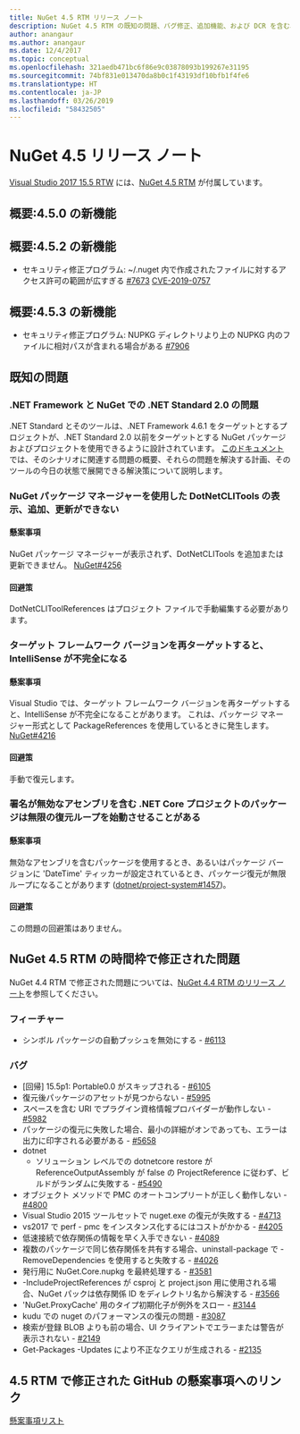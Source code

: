 ```yaml
---
title: NuGet 4.5 RTM リリース ノート
description: NuGet 4.5 RTM の既知の問題、バグ修正、追加機能、および DCR を含む、そのリリース ノートです。
author: anangaur
ms.author: anangaur
ms.date: 12/4/2017
ms.topic: conceptual
ms.openlocfilehash: 321aedb471bc6f86e9c03878093b199267e31195
ms.sourcegitcommit: 74bf831e013470da8b0c1f43193df10bfb1f4fe6
ms.translationtype: HT
ms.contentlocale: ja-JP
ms.lasthandoff: 03/26/2019
ms.locfileid: "58432505"
---
```

# <a name="nuget-45-release-notes"></a>NuGet 4.5 リリース ノート

[Visual Studio 2017 15.5 RTW](https://www.visualstudio.com/news/releasenotes/vs2017-relnotes) には、[NuGet 4.5 RTM](https://dist.nuget.org/win-x86-commandline/v4.5.0/nuget.exe) が付属しています。

## <a name="summary-whats-new-in-450"></a>概要:4.5.0 の新機能

## <a name="summary-whats-new-in-452"></a>概要:4.5.2 の新機能

* セキュリティ修正プログラム: ~/.nuget 内で作成されたファイルに対するアクセス許可の範囲が広すぎる [#7673](https://github.com/NuGet/Home/issues/7673) [CVE-2019-0757](https://portal.msrc.microsoft.com/en-us/security-guidance/advisory/CVE-2019-0757)

## <a name="summary-whats-new-in-453"></a>概要:4.5.3 の新機能

* セキュリティ修正プログラム: NUPKG ディレクトリより上の NUPKG 内のファイルに相対パスが含まれる場合がある [#7906](https://github.com/NuGet/Home/issues/7906)

## <a name="known-issues"></a>既知の問題

### <a name="issues-with-net-standard-20-with-net-framework--nuget"></a>.NET Framework と NuGet での .NET Standard 2.0 の問題 

.NET Standard とそのツールは、.NET Framework 4.6.1 をターゲットとするプロジェクトが、.NET Standard 2.0 以前をターゲットとする NuGet パッケージおよびプロジェクトを使用できるように設計されています。 [このドキュメント](https://github.com/dotnet/standard/issues/481)では、そのシナリオに関連する問題の概要、それらの問題を解決する計画、そのツールの今日の状態で展開できる解決策について説明します。

### <a name="you-are-unable-to-view-add-or-update-dotnetclitools-using-nuget-package-manager"></a>NuGet パッケージ マネージャーを使用した DotNetCLITools の表示、追加、更新ができない

#### <a name="issue"></a>懸案事項

NuGet パッケージ マネージャーが表示されず、DotNetCLITools を追加または更新できません。 [NuGet#4256](https://github.com/NuGet/Home/issues/4256)

#### <a name="workaround"></a>回避策

DotNetCLIToolReferences はプロジェクト ファイルで手動編集する必要があります。

### <a name="retargeting-target-framework-version-may-lead-to-incomplete-intellisense"></a>ターゲット フレームワーク バージョンを再ターゲットすると、IntelliSense が不完全になる

#### <a name="issue"></a>懸案事項

Visual Studio では、ターゲット フレームワーク バージョンを再ターゲットすると、IntelliSense が不完全になることがあります。 これは、パッケージ マネージャー形式として PackageReferences を使用しているときに発生します。 [NuGet#4216](https://github.com/NuGet/Home/issues/4216)

#### <a name="workaround"></a>回避策

手動で復元します。

### <a name="a-package-in-a-net-core-project-that-contains-an-assembly-with-an-invalid-signature-can-trigger-an-infinite-restore-loop"></a>署名が無効なアセンブリを含む .NET Core プロジェクトのパッケージは無限の復元ループを始動させることがある

#### <a name="issue"></a>懸案事項

無効なアセンブリを含むパッケージを使用するとき、あるいはパッケージ バージョンに 'DateTime' ティッカーが設定されているとき、パッケージ復元が無限ループになることがあります ([dotnet/project-system#1457](https://github.com/dotnet/project-system/issues/1457))。

#### <a name="workaround"></a>回避策

この問題の回避策はありません。

## <a name="issues-fixed-in-nuget-45-rtm-timeframe"></a>NuGet 4.5 RTM の時間枠で修正された問題

NuGet 4.4 RTM で修正された問題については、[NuGet 4.4 RTM のリリース ノート](../release-notes/nuget-4.4-RTM.md)を参照してください。 

### <a name="features"></a>フィーチャー

- シンボル パッケージの自動プッシュを無効にする - [#6113](https://github.com/NuGet/Home/issues/6113)

### <a name="bugs"></a>バグ

- [回帰] 15.5p1: Portable0.0 がスキップされる - [#6105](https://github.com/NuGet/Home/issues/6105)
- 復元後パッケージのアセットが見つからない - [#5995](https://github.com/NuGet/Home/issues/5995)
- スペースを含む URI でプラグイン資格情報プロバイダーが動作しない - [#5982](https://github.com/NuGet/Home/issues/5982)
- パッケージの復元に失敗した場合、最小の詳細がオンであっても、エラーは出力に印字される必要がある - [#5658](https://github.com/NuGet/Home/issues/5658)
- dotnet
  - ソリューション レベルでの dotnetcore restore が ReferenceOutputAssembly が false の ProjectReference に従わず、ビルドがランダムに失敗する - [#5490](https://github.com/NuGet/Home/issues/5490)
- オブジェクト メソッドで PMC のオートコンプリートが正しく動作しない - [#4800](https://github.com/NuGet/Home/issues/4800)
- Visual Studio 2015 ツールセットで nuget.exe の復元が失敗する - [#4713](https://github.com/NuGet/Home/issues/4713)
- vs2017 で perf - pmc をインスタンス化するにはコストがかかる - [#4205](https://github.com/NuGet/Home/issues/4205)
- 低速接続で依存関係の情報を早く入手できない - [#4089](https://github.com/NuGet/Home/issues/4089)
- 複数のパッケージで同じ依存関係を共有する場合、uninstall-package で -RemoveDependencies を使用すると失敗する - [#4026](https://github.com/NuGet/Home/issues/4026)
- 発行用に NuGet.Core.nupkg を最終処理する - [#3581](https://github.com/NuGet/Home/issues/3581)
- -IncludeProjectReferences が csproj と project.json 用に使用される場合、NuGet パックは依存関係 ID をディレクトリ名から解決する - [#3566](https://github.com/NuGet/Home/issues/3566)
- 'NuGet.ProxyCache' 用のタイプ初期化子が例外をスロー - [#3144](https://github.com/NuGet/Home/issues/3144)
- kudu での nuget のパフォーマンスの復元の問題 - [#3087](https://github.com/NuGet/Home/issues/3087)
- 検索が登録 BLOB よりも前の場合、UI クライアントでエラーまたは警告が表示されない - [#2149](https://github.com/NuGet/Home/issues/2149)
- Get-Packages -Updates により不正なクエリが生成される - [#2135](https://github.com/NuGet/Home/issues/2135)

## <a name="links-to-github-issues-fixed-in-45-rtm"></a>4.5 RTM で修正された GitHub の懸案事項へのリンク

[懸案事項リスト](https://github.com/NuGet/Home/issues?q=is%3Aissue+milestone%3A4.5+is%3Aclosed)
